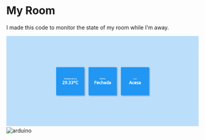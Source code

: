 # My Room

I made this code to monitor the state of my room while I'm away.

![my room](print.png)
![arduino](arduino.png)

